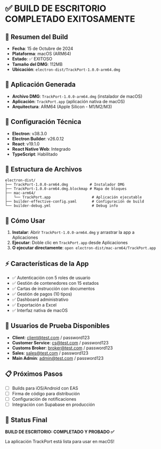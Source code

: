 # ✅ BUILD DE ESCRITORIO COMPLETADO EXITOSAMENTE

## 🎯 Resumen del Build
- **Fecha**: 15 de Octubre de 2024
- **Plataforma**: macOS (ARM64)
- **Estado**: ✅ EXITOSO
- **Tamaño del DMG**: 112MB
- **Ubicación**: `electron-dist/TrackPort-1.0.0-arm64.dmg`

## 📱 Aplicación Generada
- **Archivo DMG**: `TrackPort-1.0.0-arm64.dmg` (instalador de macOS)
- **Aplicación**: `TrackPort.app` (aplicación nativa de macOS)
- **Arquitectura**: ARM64 (Apple Silicon - M1/M2/M3)

## 🔧 Configuración Técnica
- **Electron**: v38.3.0
- **Electron Builder**: v26.0.12
- **React**: v19.1.0
- **React Native Web**: Integrado
- **TypeScript**: Habilitado

## 📁 Estructura de Archivos
```
electron-dist/
├── TrackPort-1.0.0-arm64.dmg          # Instalador DMG
├── TrackPort-1.0.0-arm64.dmg.blockmap # Mapa de bloques
├── mac-arm64/
│   └── TrackPort.app                   # Aplicación ejecutable
├── builder-effective-config.yaml       # Configuración de build
└── builder-debug.yml                   # Debug info
```

## 🚀 Cómo Usar
1. **Instalar**: Abrir `TrackPort-1.0.0-arm64.dmg` y arrastrar la app a Aplicaciones
2. **Ejecutar**: Doble clic en `TrackPort.app` desde Aplicaciones
3. **O ejecutar directamente**: `open electron-dist/mac-arm64/TrackPort.app`

## ⚡ Características de la App
- ✅ Autenticación con 5 roles de usuario
- ✅ Gestión de contenedores con 15 estados
- ✅ Cartas de instrucción con documentos
- ✅ Gestión de pagos (10 tipos)
- ✅ Dashboard administrativo
- ✅ Exportación a Excel
- ✅ Interfaz nativa de macOS

## 🔐 Usuarios de Prueba Disponibles
- **Client**: client@test.com / password123
- **Customer Service**: cs@test.com / password123
- **Customs Broker**: broker@test.com / password123
- **Sales**: sales@test.com / password123
- **Main Admin**: admin@test.com / password123

## 📋 Próximos Pasos
- [ ] Builds para iOS/Android con EAS
- [ ] Firma de código para distribución
- [ ] Configuración de notificaciones
- [ ] Integración con Supabase en producción

## 🎉 Status Final
**BUILD DE ESCRITORIO: COMPLETADO Y PROBADO ✅**

La aplicación TrackPort está lista para usar en macOS!